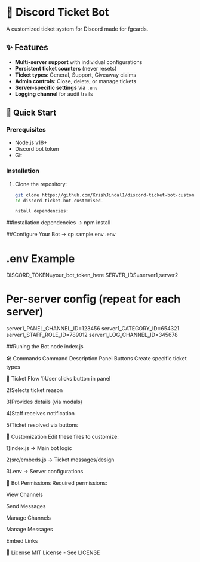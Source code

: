 # 🎫 Discord Ticket Bot

A customized  ticket system for Discord made for fgcards.



## ✨ Features
- **Multi-server support** with individual configurations
- **Persistent ticket counters** (never resets)
- **Ticket types**: General, Support, Giveaway claims
- **Admin controls**: Close, delete, or manage tickets
- **Server-specific settings** via `.env`
- **Logging channel** for audit trails

## 🚀 Quick Start

### Prerequisites
- Node.js v18+
- Discord bot token
- Git

### Installation
1. Clone the repository:
   ```bash
   git clone https://github.com/KrishJindal1/discord-ticket-bot-customised-.git
   cd discord-ticket-bot-customised-

   nstall dependencies:
##Installation dependencies ->
 npm install

##Configure Your Bot ->
cp sample.env .env

# .env Example
DISCORD_TOKEN=your_bot_token_here
SERVER_IDS=server1,server2

# Per-server config (repeat for each server)
server1_PANEL_CHANNEL_ID=123456
server1_CATEGORY_ID=654321
server1_STAFF_ROLE_ID=789012
server1_LOG_CHANNEL_ID=345678

##Runing the Bot
node index.js

🛠️ Commands
Command	Description
Panel Buttons	Create specific ticket types

📝 Ticket Flow
  1)User clicks button in panel

  2)Selects ticket reason
  
  3)Provides details (via modals)

  4)Staff receives notification

  5)Ticket resolved via buttons

🔧 Customization
Edit these files to customize:

   1)index.js → Main bot logic

   2)src/embeds.js → Ticket messages/design

   3).env → Server configurations

🤖 Bot Permissions
Required permissions:

View Channels

Send Messages

Manage Channels

Manage Messages

Embed Links

📜 License
MIT License - See LICENSE
